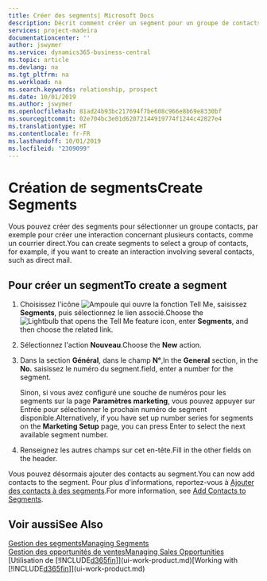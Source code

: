 ```yaml
---
title: Créer des segments| Microsoft Docs
description: Décrit comment créer un segment pour un groupe de contacts dans Business Central, par exemple, afin de cibler plusieurs contacts avec un courrier direct.
services: project-madeira
documentationcenter: ''
author: jswymer
ms.service: dynamics365-business-central
ms.topic: article
ms.devlang: na
ms.tgt_pltfrm: na
ms.workload: na
ms.search.keywords: relationship, prospect
ms.date: 10/01/2019
ms.author: jswymer
ms.openlocfilehash: 81ad24b93bc217694f7be608c966e8b69e8330bf
ms.sourcegitcommit: 02e704bc3e01d62072144919774f1244c42827e4
ms.translationtype: HT
ms.contentlocale: fr-FR
ms.lasthandoff: 10/01/2019
ms.locfileid: "2309099"
---
```

# <a name="create-segments"></a><span data-ttu-id="9ae74-103">Création de segments</span><span class="sxs-lookup"><span data-stu-id="9ae74-103">Create Segments</span></span>
<span data-ttu-id="9ae74-104">Vous pouvez créer des segments pour sélectionner un groupe contacts, par exemple pour créer une interaction concernant plusieurs contacts, comme un courrier direct.</span><span class="sxs-lookup"><span data-stu-id="9ae74-104">You can create segments to select a group of contacts, for example, if you want to create an interaction involving several contacts, such as direct mail.</span></span>

## <a name="to-create-a-segment"></a><span data-ttu-id="9ae74-105">Pour créer un segment</span><span class="sxs-lookup"><span data-stu-id="9ae74-105">To create a segment</span></span>
1. <span data-ttu-id="9ae74-106">Choisissez l'icône ![Ampoule qui ouvre la fonction Tell Me](media/ui-search/search_small.png "Dites-moi ce que vous voulez faire"), saisissez **Segments**, puis sélectionnez le lien associé.</span><span class="sxs-lookup"><span data-stu-id="9ae74-106">Choose the ![Lightbulb that opens the Tell Me feature](media/ui-search/search_small.png "Tell me what you want to do") icon, enter **Segments**, and then choose the related link.</span></span>
2. <span data-ttu-id="9ae74-107">Sélectionnez l'action **Nouveau**.</span><span class="sxs-lookup"><span data-stu-id="9ae74-107">Choose the **New** action.</span></span>
3. <span data-ttu-id="9ae74-108">Dans la section **Général**, dans le champ **N°**,</span><span class="sxs-lookup"><span data-stu-id="9ae74-108">In the **General** section, in the **No.**</span></span> <span data-ttu-id="9ae74-109">saisissez le numéro du segment.</span><span class="sxs-lookup"><span data-stu-id="9ae74-109">field, enter a number for the segment.</span></span>

    <span data-ttu-id="9ae74-110">Sinon, si vous avez configuré une souche de numéros pour les segments sur la page **Paramètres marketing**, vous pouvez appuyer sur Entrée pour sélectionner le prochain numéro de segment disponible.</span><span class="sxs-lookup"><span data-stu-id="9ae74-110">Alternatively, if you have set up number series for segments on the **Marketing Setup** page, you can press Enter to select the next available segment number.</span></span>
4. <span data-ttu-id="9ae74-111">Renseignez les autres champs sur cet en-tête.</span><span class="sxs-lookup"><span data-stu-id="9ae74-111">Fill in the other fields on the header.</span></span>

<span data-ttu-id="9ae74-112">Vous pouvez désormais ajouter des contacts au segment.</span><span class="sxs-lookup"><span data-stu-id="9ae74-112">You can now add contacts to the segment.</span></span> <span data-ttu-id="9ae74-113">Pour plus d'informations, reportez-vous à [Ajouter des contacts à des segments](marketing-add-contact-segment.md).</span><span class="sxs-lookup"><span data-stu-id="9ae74-113">For more information, see [Add Contacts to Segments](marketing-add-contact-segment.md).</span></span>

## <a name="see-also"></a><span data-ttu-id="9ae74-114">Voir aussi</span><span class="sxs-lookup"><span data-stu-id="9ae74-114">See Also</span></span>
[<span data-ttu-id="9ae74-115">Gestion des segments</span><span class="sxs-lookup"><span data-stu-id="9ae74-115">Managing Segments</span></span>](marketing-segments.md)  
[<span data-ttu-id="9ae74-116">Gestion des opportunités de ventes</span><span class="sxs-lookup"><span data-stu-id="9ae74-116">Managing Sales Opportunities</span></span>](marketing-manage-sales-opportunities.md)  
<span data-ttu-id="9ae74-117">[Utilisation de [!INCLUDE[d365fin](includes/d365fin_md.md)]](ui-work-product.md)</span><span class="sxs-lookup"><span data-stu-id="9ae74-117">[Working with [!INCLUDE[d365fin](includes/d365fin_md.md)]](ui-work-product.md)</span></span>  
